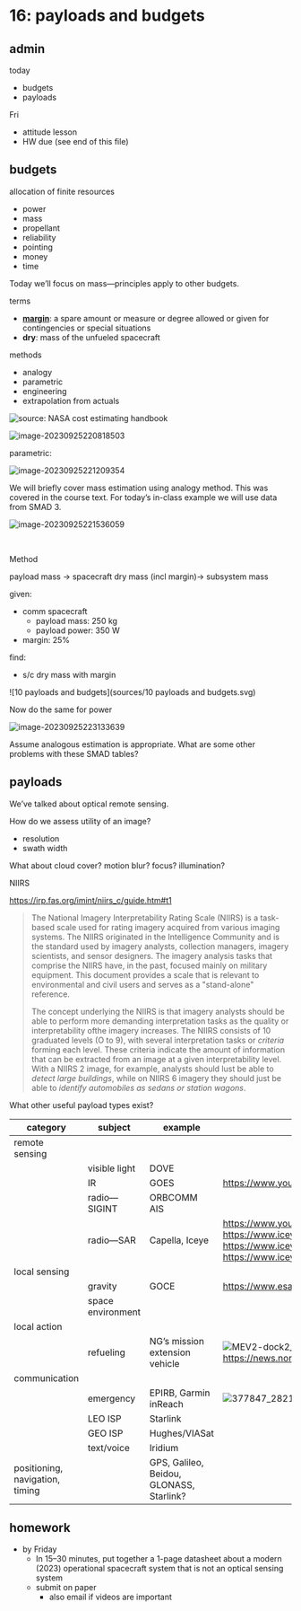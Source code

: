 # 16: payloads and budgets



## admin

today

- budgets
- payloads

Fri

- attitude lesson
- HW due (see end of this file)



## budgets

allocation of finite resources

- power
- mass
- propellant
- reliability
- pointing
- money 
- time



Today we’ll focus on mass—principles apply to other budgets. 



terms

- **[margin](https://www.merriam-webster.com/dictionary/margin)**: a spare amount or measure or degree allowed or given for contingencies or special situations
- **dry**: mass of the unfueled spacecraft



methods 

- analogy
- parametric
- engineering
- extrapolation from actuals



![source: NASA cost estimating handbook](sources/image-20230925220701537.png)

![image-20230925220818503](sources/image-20230925220818503.png)

parametric:

![image-20230925221209354](sources/image-20230925221209354.png)



We will briefly cover mass estimation using analogy method. This was covered in the course text. For today’s in-class example we will use data from SMAD 3. 



![image-20230925221536059](sources/image-20230925221536059.png)

​	

Method

payload mass $\rightarrow$ spacecraft dry mass (incl margin)$\rightarrow$ subsystem mass



given: 

- comm spacecraft
  - payload mass: 250 kg 
  - payload power: 350 W
- margin: 25%

find: 

- s/c dry mass with margin



![10 payloads and budgets](sources/10 payloads and budgets.svg)



Now do the same for power

![image-20230925223133639](sources/image-20230925223133639.png)



Assume analogous estimation is appropriate. What are some other problems with these SMAD tables?



 ## payloads

We’ve talked about optical remote sensing. 



How do we assess utility of an image? 

- resolution
- swath width



What about cloud cover? motion blur? focus? illumination?



NIIRS

https://irp.fas.org/imint/niirs_c/guide.htm#t1



> The National Imagery Interpretability Rating Scale (NIIRS) is a  task-based scale used for rating imagery acquired from various imaging  systems. The NIIRS originated in the Intelligence Community and is the  standard used by imagery analysts, collection managers, imagery  scientists, and sensor designers. The imagery analysis tasks that  comprise the NIIRS have, in the past, focused mainly on military  equipment. This document provides a scale that is relevant to  environmental and civil users and serves as a "stand-alone" reference.
>
> The concept underlying the NIIRS is that imagery  analysts should be able to perform more demanding interpretation tasks  as the quality or interpretability ofthe imagery increases. The NIIRS  consists of 10 graduated levels (O to 9), with several interpretation  tasks or *criteria* forming each level. These criteria indicate the amount of information that can be extracted from an image at a given  interpretability level. With a NIIRS 2 image, for example, analysts  should lust be able to *detect large buildings*, while on NIIRS 6 imagery they should just be able to *identify automobiles as sedans or  station wagons*.





What other useful payload types exist? 



| category       | subject           | example               | image/link                                     |
| -------------- | ----------------- | --------------------- | ---------------------------------------------- |
| remote sensing |                   |                       |                                                |
|                | visible light     | DOVE                  |                                                |
|                | IR                | GOES                  | https://www.youtube.com/watch?v=WBz_WHlbVic&t=4s |
|                | radio—SIGINT            | ORBCOMM AIS    |                                                |
|                | radio—SAR             | Capella, Iceye | https://www.youtube.com/watch?v=u2bUKEi9It4&t=2s<br />https://www.iceye.com/vos-talk1-video-page<br />https://www.iceye.com/vos-talk3-video-page (14:44)<br />https://www.iceye.com/vos-talk5-video-page (5:00, 15:00) |
| local sensing  |                   |                       |                                                |
|                | gravity           | GOCE                  | https://www.esa.int/Applications/Observing_the_Earth/FutureEO/GOCE/GOCE_the_first_seismometer_in_orbit |
|                | space environment |                       |                                                |
| local action  |                   |                       |                                                |
|  | refueling | NG’s mission extension vehicle | ![MEV2-dock2_4eacd056-8237-4b4b-8b94-84afa4a87e75-prv](sources/MEV2-dock2_4eacd056-8237-4b4b-8b94-84afa4a87e75-prv.jpg)<br />https://news.northropgrumman.com/multimedia/video/space/spacelogistics-mev-2 (1:40) |
| communication  |                   |                       |                                                |
|                | emergency         | EPIRB, Garmin inReach | ![377847_28215_S](sources/377847_28215_S.webp) |
|                | LEO ISP           | Starlink              |                                                |
|                | GEO ISP           | Hughes/VIASat         |                                                |
|                | text/voice        | Iridium               |                                                |
| positioning, <br />navigation, <br />timing |                   | GPS, Galileo, <br />Beidou, GLONASS, <br />Starlink? |                                                |





## homework

- by Friday
  - In 15–30 minutes, put together a 1-page datasheet about a modern (2023) operational spacecraft system that is not an optical sensing system
  - submit on paper
    - also email if videos are important
